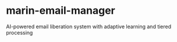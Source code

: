 # marin-email-manager
AI-powered email liberation system with adaptive learning and tiered processing
